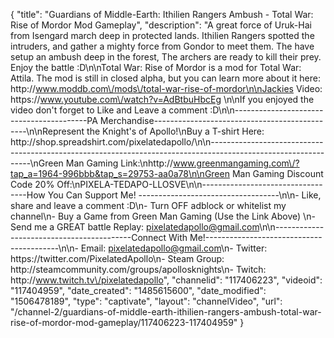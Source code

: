{
    "title": "Guardians of Middle-Earth: Ithilien Rangers Ambush - Total War: Rise of Mordor Mod Gameplay",
    "description": "A great force of Uruk-Hai from Isengard march deep in protected lands.  Ithilien Rangers spotted the intruders, and gather a mighty force from Gondor to meet them.  The have setup an ambush deep in the forest,  The archers are ready to kill their prey.  Enjoy the battle :D\n\nTotal War: Rise of Mordor is a mod for Total War: Attila.  The mod is still in closed alpha, but you can learn more about it here: http:\/\/www.moddb.com\/mods\/total-war-rise-of-mordor\n\nJackies Video: https:\/\/www.youtube.com\/watch?v=AdBtbuHbcEg \n\nIf you enjoyed the video don't forget to Like and Leave a comment :D\n\n-----------------------------------------PA Merchandise----------------------------------------------\n\nRepresent the Knight's of Apollo!\nBuy a T-shirt Here: http:\/\/shop.spreadshirt.com\/pixelatedapollo\/\n\n---------------------------------------------------------------------------------------------------------------\nGreen Man Gaming Link:\nhttp:\/\/www.greenmangaming.com\/?tap_a=1964-996bbb&tap_s=29753-aa0a78\n\nGreen Man Gaming Discount Code 20% Off:\nPIXELA-TEDAPO-LLOSVE\n\n----------------------------------How You Can Support Me! -----------------------------------\n\n- Like, share and leave a comment :D\n- Turn OFF adblock or whitelist my channel\n- Buy a Game from Green Man Gaming (Use the Link Above) \n- Send me a GREAT battle Replay: pixelatedapollo@gmail.com\n\n------------------------------------------Connect With Me!-----------------------------------------\n\n- Email: pixelatedapollo@gmail.com\n- Twitter: https:\/\/twitter.com\/PixelatedApollo\n- Steam Group:  http:\/\/steamcommunity.com\/groups\/apollosknights\n- Twitch: http:\/\/www.twitch.tv\/pixelatedapollo",
    "channelid": "117406223",
    "videoid": "117404959",
    "date_created": "1485615600",
    "date_modified": "1506478189",
    "type": "captivate",
    "layout": "channelVideo",
    "url": "\/channel-2\/guardians-of-middle-earth-ithilien-rangers-ambush-total-war-rise-of-mordor-mod-gameplay\/117406223-117404959"
}
